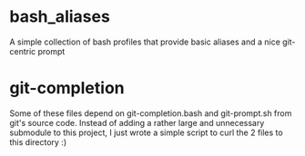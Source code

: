 # bash_aliases
A simple collection of bash profiles that provide basic aliases and a nice git-centric prompt

# git-completion
Some of these files depend on git-completion.bash and git-prompt.sh from git's source code. Instead of adding a rather large and unnecessary submodule to this project, I just wrote a simple script to curl the 2 files to this directory :)


